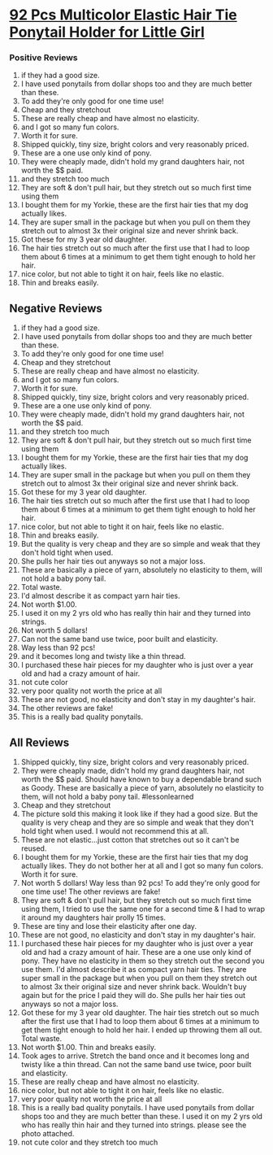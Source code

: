 # [92 Pcs Multicolor Elastic Hair Tie Ponytail Holder for Little Girl](https://products.checkmycream.com/products/92-Pcs-Multicolor-Elastic-Hair-Tie-Ponytail-Holder-for-Little-Girl.html)

### Positive Reviews

<ol>
      <li>if they had a good size.</li>
      <li>I have used ponytails from dollar shops too and they are much better than these.</li>
      <li>To add they&#x27;re only good for one time use!</li>
      <li>Cheap and they stretchout</li>
      <li>These are really cheap and have almost no elasticity.</li>
      <li>and I got so many fun colors.  </li>
      <li>Worth it for sure.</li>
      <li>Shipped quickly, tiny size, bright colors and very reasonably priced.</li>
      <li>These are a one use only kind of pony.</li>
      <li>They were cheaply made, didn&#x27;t hold my grand daughters hair, not worth the $$ paid.  </li>
      <li>and they stretch too much</li>
      <li>They are soft &amp; don&#x27;t pull hair, but they stretch out so much first time using them</li>
      <li>I bought them for my Yorkie, these are the first hair ties that my dog actually likes.  </li>
      <li>They are super small in the package but when you pull on them they stretch out to almost 3x their original size and never shrink back.</li>
      <li>Got these for my 3 year old daughter.</li>
      <li>The hair ties stretch out so much after the first use that I had to loop them about 6 times at a minimum to get them tight enough to hold her hair.</li>
      <li>nice color, but not able to tight it on hair, feels like no elastic.</li>
      <li>Thin and breaks easily.</li>
</ol>


<h2>Negative Reviews</h2>
<ol>
<li> if they had a good size.</li>
<li> I have used ponytails from dollar shops too and they are much better than these.</li>
<li> To add they&#x27;re only good for one time use!</li>
<li> Cheap and they stretchout</li>
<li> These are really cheap and have almost no elasticity.</li>
<li> and I got so many fun colors.  </li>
<li> Worth it for sure.</li>
<li> Shipped quickly, tiny size, bright colors and very reasonably priced.</li>
<li> These are a one use only kind of pony.</li>
<li> They were cheaply made, didn&#x27;t hold my grand daughters hair, not worth the $$ paid.  </li>
<li> and they stretch too much</li>
<li> They are soft &amp; don&#x27;t pull hair, but they stretch out so much first time using them</li>
<li> I bought them for my Yorkie, these are the first hair ties that my dog actually likes.  </li>
<li> They are super small in the package but when you pull on them they stretch out to almost 3x their original size and never shrink back.</li>
<li> Got these for my 3 year old daughter.</li>
<li> The hair ties stretch out so much after the first use that I had to loop them about 6 times at a minimum to get them tight enough to hold her hair.</li>
<li> nice color, but not able to tight it on hair, feels like no elastic.</li>
<li> Thin and breaks easily.</li>
<li> But the quality is very cheap and they are so simple and weak that they don&#x27;t hold tight when used.</li>
<li> She pulls her hair ties out anyways so not a major loss.</li>
<li> These are basically a piece of yarn, absolutely no elasticity to them, will not hold a baby pony tail.  </li>
<li> Total waste.</li>
<li> I&#x27;d almost describe it as compact yarn hair ties.</li>
<li> Not worth $1.00.  </li>
<li> I used it on my 2 yrs old who has really thin hair and they turned into strings.</li>
<li> Not worth 5 dollars!</li>
<li> Can not the same band use twice, poor built and elasticity.</li>
<li> Way less than 92 pcs!</li>
<li> and it becomes long and twisty like a thin thread.</li>
<li> I purchased these hair pieces for my daughter who is just over a year old and had a crazy amount of hair.</li>
<li> not cute color</li>
<li> very poor quality not worth the price at all</li>
<li> These are not good, no elasticity and don&#x27;t stay in my daughter&#x27;s hair.</li>
<li> The other reviews are fake!</li>
<li> This is a really bad quality ponytails.</li>
</ol>

<h2>All Reviews</h2>

<ol>
    <li> Shipped quickly, tiny size, bright colors and very reasonably priced.</li>
    <li> They were cheaply made, didn&#x27;t hold my grand daughters hair, not worth the $$ paid.  Should have known to buy a dependable brand such as Goody. These are basically a piece of yarn, absolutely no elasticity to them, will not hold a baby pony tail.  #lessonlearned</li>
    <li> Cheap and they stretchout</li>
    <li> The picture sold this making it look like if they had a good size. But the quality is very cheap and they are so simple and weak that they don&#x27;t hold tight when used. I would not recommend this at all.</li>
    <li> These are not elastic...just cotton that stretches out so it can&#x27;t be reused.</li>
    <li> I bought them for my Yorkie, these are the first hair ties that my dog actually likes.  They do not bother her at all and I got so many fun colors.  Worth it for sure.</li>
    <li> Not worth 5 dollars! Way less than 92 pcs! To add they&#x27;re only good for one time use! The other reviews are fake!</li>
    <li> They are soft &amp; don&#x27;t pull hair, but they stretch out so much first time using them, I tried to use the same one for a second time &amp; I had to wrap it around my daughters hair prolly 15 times.</li>
    <li> These are tiny and lose their elasticity after one day.</li>
    <li> These are not good, no elasticity and don&#x27;t stay in my daughter&#x27;s hair.</li>
    <li> I purchased these hair pieces for my daughter who is just over a year old and had a crazy amount of hair. These are a one use only kind of pony. They have no elasticity in them so they stretch out the second you use them. I&#x27;d almost describe it as compact yarn hair ties. They are super small in the package but when you pull on them they stretch out to almost 3x their original size and never shrink back. Wouldn&#x27;t buy again but for the price I paid they will do. She pulls her hair ties out anyways so not a major loss.</li>
    <li> Got these for my 3 year old daughter. The hair ties stretch out so much after the first use that I had to loop them about 6 times at a minimum to get them tight enough to hold her hair. I ended up throwing them all out. Total waste.</li>
    <li> Not worth $1.00.  Thin and breaks easily.</li>
    <li> Took ages to arrive. Stretch the band once and it becomes long and twisty like a thin thread. Can not the same band use twice, poor built and elasticity.</li>
    <li> These are really cheap and have almost no elasticity.</li>
    <li> nice color, but not able to tight it on hair, feels like no elastic.</li>
    <li> very poor quality not worth the price at all</li>
    <li> This is a really bad quality ponytails. I have used ponytails from dollar shops too and they are much better than these. I used it on my 2 yrs old who has really thin hair and they turned into strings. please see the photo attached.</li>
    <li> not cute color and they stretch too much</li>
</ol>




